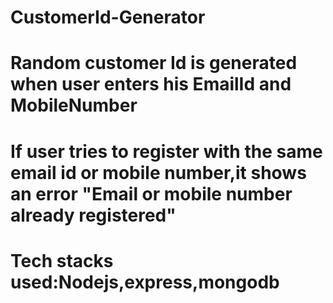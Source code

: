 # CustomerId-Generator
# Random customer Id is generated when user enters his EmailId and MobileNumber
# If user tries to register with the same email id or mobile number,it shows an error "Email or mobile number already registered"


# Tech stacks used:Nodejs,express,mongodb
